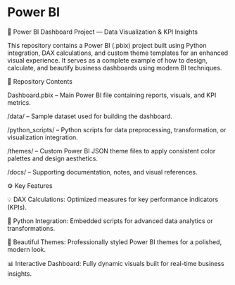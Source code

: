 # Power BI
🧠 Power BI Dashboard Project — Data Visualization & KPI Insights

This repository contains a Power BI (.pbix) project built using Python integration, DAX calculations, and custom theme templates for an enhanced visual experience.
It serves as a complete example of how to design, calculate, and beautify business dashboards using modern BI techniques.

📁 Repository Contents

Dashboard.pbix – Main Power BI file containing reports, visuals, and KPI metrics.

/data/ – Sample dataset used for building the dashboard.

/python_scripts/ – Python scripts for data preprocessing, transformation, or visualization integration.

/themes/ – Custom Power BI JSON theme files to apply consistent color palettes and design aesthetics.

/docs/ – Supporting documentation, notes, and visual references.

⚙️ Key Features

💡 DAX Calculations: Optimized measures for key performance indicators (KPIs).

🐍 Python Integration: Embedded scripts for advanced data analytics or transformations.

🎨 Beautiful Themes: Professionally styled Power BI themes for a polished, modern look.

📊 Interactive Dashboard: Fully dynamic visuals built for real-time business insights.
